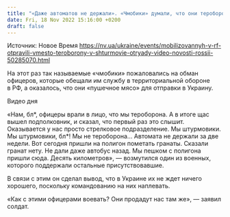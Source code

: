 ```yaml
---
title: "«Даже автоматов не держали». «Чмобики» думали, что они тероборона, а оказались «пушечным мясом» — видео"
date: Fri, 18 Nov 2022 15:16:00 +0200
draft: false
---
```

Источник: Новое Время https://nv.ua/ukraine/events/mobilizovannyh-v-rf-otpravili-vmesto-teroborony-v-shturmovie-otryady-video-novosti-rossii-50285070.html


На этот раз так называемые «чмобики» пожаловались на обман офицеров, которые обещали им службу в территориальной обороне в РФ, а оказалось, что они «пушечное мясо» для отправки в Украину.

 Видео дня   

«Нам, бл*, офицеры врали в лицо, что мы тероборона. А в итоге щас вышел подполковник, и сказал, что первый раз это слышит. Оказывается у нас просто стрелковое подразделение. Мы штурмовики. Мы штурмовики, бл*! Мы не тероборона… Автомата не держали за две недели. Вот сегодня пришли на полигон пометать гранаты. Сказали гранат нету. Не дали даже автобус назад. Мы пешком с полигона пришли сюда. Десять километров», — возмутился один из военных, которого поддержали остальные присутствовавшие.

В связи с этим он сделал вывод, что в Украине их не ждет ничего хорошего, поскольку командованию на них наплевать.

«Как с этими офицерами воевать? Они продадут нас там же», — заявил солдат.
